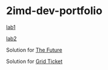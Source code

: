 # 2imd-dev-portfolio

[lab1](https://github.com/BlackElias/2imd-dev-portfolio/tree/master/lab1%20-%20git)

[lab2](https://github.com/BlackElias/2imd-dev-portfolio/tree/master/lab2)

Solution for [The Future](https://codepen.io/elias-valienne/pen/xxRPvda)

Solution for [Grid Ticket](https://codepen.io/elias-valienne/pen/wvopaBe)
